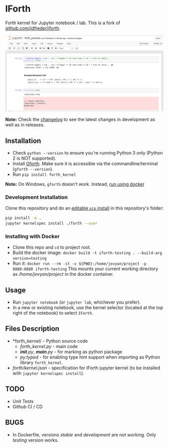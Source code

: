 # IForth
Forth kernel for Jupyter notebook / lab. This is a fork of [github.com/jdfreder/iforth](https://github.com/jdfreder/iforth).

![Example Notebook Screenshot](notebook_screenshot.png)

**Note:** Check the [changelog](CHANGELOG.md) to see the latest changes in development as well as in releases.

## Installation
- Check `python --version` to ensure you're running Python 3 only (Python 2 is NOT supported).
- Install [Gforth](https://www.gnu.org/software/gforth/).  Make sure it is accessible via the commandline/terminal (`gforth --version`).
- Run `pip install forth_kernel`

**Note:** On Windows, `gforth` doesn't work. Instead, [run using docker](#installing-with-docker)

### Development Installation
Clone this repository and do an [editable `pip` install](https://pip.pypa.io/en/stable/topics/local-project-installs/#editable-installs) in this repository's folder:
```bash
pip install -e .
jupyter kernelspec install ./forth --user   
```

### Installing with Docker
- Clone this repo and `cd` to project root.
- Build the docker image: `docker build -t iforth-testing . --build-arg version=testing`
- Run it: `docker run --rm -it -v ${PWD}:/home/jovyan/project -p 8888:8888 iforth-testing`
  This mounts your current working directory as */home/jovyan/project* in the docker container.

## Usage
- Run `jupyter notebook` (or `jupyter lab`, whichever you prefer).
- In a new or existing notebook, use the kernel selector (located at the top right of the notebook) to select `IForth`.

## Files Description
- *forth_kernel/ - Python source code
    - *forth_kernel.py* - main code
    - *__init__.py*, *__main__.py* - for marking as python package
    - *py.typed* - for enabling type hint support when importing as Python library `forth_kernel`.
- *forth/kernel.json* - specification for IForth jupyter kernel (to be installed with `jupyter kernelspec install`).

## TODO
- Unit Tests
- Github CI / CD

## BUGS
- In Dockerfile, versions *stable* and *development* are not working. Only *testing* version works.
